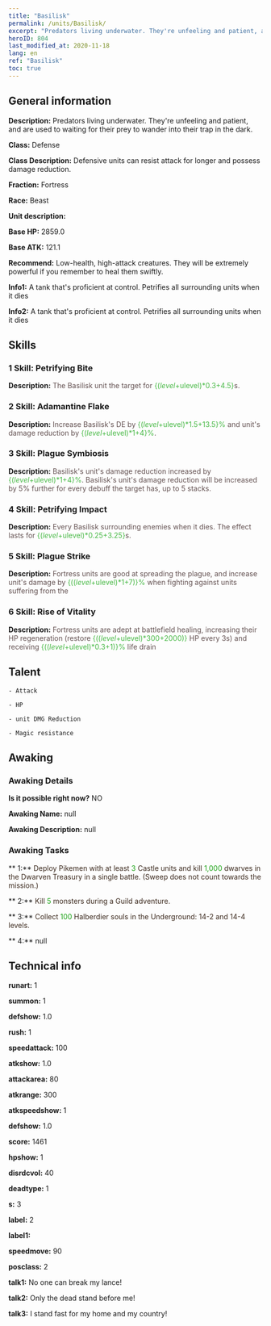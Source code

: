 ```yaml
---
title: "Basilisk"
permalink: /units/Basilisk/
excerpt: "Predators living underwater. They're unfeeling and patient, and are used to waiting for their prey to wander into their trap in the dark."
heroID: 804
last_modified_at: 2020-11-18
lang: en
ref: "Basilisk"
toc: true
---
```

## General information
 **Description:** Predators living underwater. They're unfeeling and patient, and are used to waiting for their prey to wander into their trap in the dark.

 **Class:** Defense

 **Class Description:** Defensive units can resist attack for longer and possess damage reduction.

 **Fraction:** Fortress

 **Race:** Beast

 **Unit description:** 

 **Base HP:** 2859.0

 **Base ATK:** 121.1

 **Recommend:** Low-health, high-attack creatures. They will be extremely powerful if you remember to heal them swiftly.

 **Info1:** A tank that's proficient at control. Petrifies all surrounding units when it dies

 **Info2:** A tank that's proficient at control. Petrifies all surrounding units when it dies

## Skills
### 1 Skill: Petrifying Bite
 **Description:** <span style="color: #645252">The Basilisk unit <span style="color: #48b946"><petrifies><span style="color: black"><span style="color: #645252"> the target for <span style="color: black"><span style="color: #48b946">{($level+$ulevel)*0.3+4.5}<span style="color: black"><span style="color: #645252">s.<span style="color: black">

### 2 Skill: Adamantine Flake
 **Description:** <span style="color: #645252">Increase Basilisk's DE by <span style="color: black"><span style="color: #48b946">{($level+$ulevel)*1.5+13.5}%<span style="color: black"><span style="color: #645252"> and unit's damage reduction by <span style="color: black"><span style="color: #48b946">{($level+$ulevel)*1+4}%<span style="color: black"><span style="color: #645252">.<span style="color: black">

### 3 Skill: Plague Symbiosis
 **Description:** <span style="color: #645252">Basilisk's unit's damage reduction increased by <span style="color: black"><span style="color: #48b946">{($level+$ulevel)*1+4}%<span style="color: black"><span style="color: #645252">. Basilisk's unit's damage reduction will be increased by 5% further for every debuff the target has, up to 5 stacks.<span style="color: black">

### 4 Skill: Petrifying Impact
 **Description:** <span style="color: #645252">Every Basilisk <span style="color: #48b946"><petrifies><span style="color: black"><span style="color: #645252"> surrounding enemies when it dies. The effect lasts for <span style="color: black"><span style="color: #48b946">{($level+$ulevel)*0.25+3.25}<span style="color: black"><span style="color: #645252">s.<span style="color: black">

### 5 Skill: Plague Strike
 **Description:** <span style="color: #645252">Fortress units are good at spreading the plague, and increase unit's damage by <span style="color: black"><span style="color: #48b946">{(($level+$ulevel)*1+7)}%<span style="color: black"><span style="color: #645252"> when fighting against units suffering from the <plague><span style="color: black">

### 6 Skill: Rise of Vitality
 **Description:** <span style="color: #645252">Fortress units are adept at battlefield healing, increasing their HP regeneration (restore <span style="color: black"><span style="color: #48b946">{(($level+$ulevel)*300+2000)}<span style="color: black"><span style="color: #645252"> HP every 3s) and receiving <span style="color: black"><span style="color: #48b946">{(($level+$ulevel)*0.3+1)}%<span style="color: black"><span style="color: #645252"> life drain<span style="color: black">

## Talent

    - Attack

    - HP

    - unit DMG Reduction

    - Magic resistance

## Awaking
### Awaking Details
 **Is it possible right now?** NO

 **Awaking Name:** null

 **Awaking Description:** null

### Awaking Tasks

 ** 1:** <span style="color: #3c2a1e">Deploy Pikemen with at least <span style="color: black"><span style="color: #1ca216">3<span style="color: black"><span style="color: #3c2a1e"> Castle units and kill <span style="color: black"><span style="color: #1ca216">1,000<span style="color: black"><span style="color: #3c2a1e"> dwarves in the Dwarven Treasury in a single battle. (Sweep does not count towards the mission.)<span style="color: black">

 ** 2:** <span style="color: #3c2a1e">Kill <span style="color: black"><span style="color: #1ca216">5<span style="color: black"><span style="color: #3c2a1e"> monsters during a Guild adventure.<span style="color: black">

 ** 3:** <span style="color: #3c2a1e">Collect <span style="color: black"><span style="color: #1ca216">100<span style="color: black"><span style="color: #3c2a1e"> Halberdier souls in the Underground: 14-2 and 14-4 levels.<span style="color: black">

 ** 4:** null

## Technical info
 **runart:** 1

 **summon:** 1

 **defshow:** 1.0

 **rush:** 1

 **speedattack:** 100

 **atkshow:** 1.0

 **attackarea:** 80

 **atkrange:** 300

 **atkspeedshow:** 1

 **defshow:** 1.0

 **score:** 1461

 **hpshow:** 1

 **disrdcvol:** 40

 **deadtype:** 1

 **s:** 3

 **label:** 2

 **label1:** 

 **speedmove:** 90

 **posclass:** 2

 **talk1:** No one can break my lance!

 **talk2:** Only the dead stand before me!

 **talk3:** I stand fast for my home and my country!

